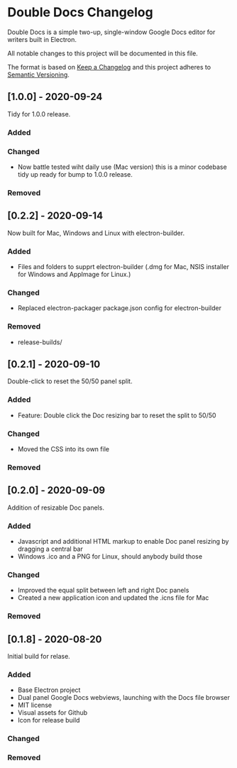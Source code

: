 # Double Docs Changelog

Double Docs is a simple two-up, single-window Google Docs editor for writers built in Electron.

All notable changes to this project will be documented in this file.

The format is based on [Keep a Changelog](http://keepachangelog.com/) and this project adheres to [Semantic Versioning](http://semver.org/).


## [1.0.0] - 2020-09-24

Tidy for 1.0.0 release.

### Added

### Changed
* Now battle tested wiht daily use (Mac version) this is a minor codebase tidy up ready for bump to 1.0.0 release.

### Removed

## [0.2.2] - 2020-09-14

Now built for Mac, Windows and Linux with electron-builder.

### Added
* Files and folders to supprt electron-builder (.dmg for Mac, NSIS installer for Windows and AppImage for Linux.)

### Changed
* Replaced electron-packager package.json config for electron-builder

### Removed
* release-builds/

## [0.2.1] - 2020-09-10

Double-click to reset the 50/50 panel split.

### Added
* Feature: Double click the Doc resizing bar to reset the split to 50/50

### Changed
* Moved the CSS into its own file

### Removed

## [0.2.0] - 2020-09-09

Addition of resizable Doc panels.

### Added
* Javascript and additional HTML markup to enable Doc panel resizing by dragging a central bar
* Windows .ico and a PNG for Linux, should anybody build those

### Changed
* Improved the equal split between left and right Doc panels
* Created a new application icon and updated the .icns file for Mac

### Removed

## [0.1.8] - 2020-08-20

Initial build for relase.

### Added
* Base Electron project
* Dual panel Google Docs webviews, launching with the Docs file browser
* MIT license
* Visual assets for Github
* Icon for release build

### Changed

### Removed
